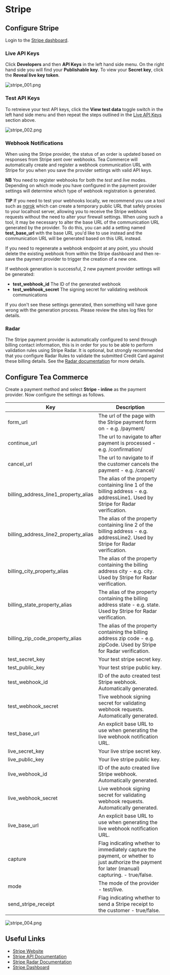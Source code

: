 # Stripe  

## Configure Stripe

Login to the [Stripe dashboard](https://dashboard.stripe.com/).

### Live API Keys

Click **Developers** and then **API Keys** in the left hand side menu. On the right hand side you will find your **Publishable key**. To view your **Secret key**, click the **Reveal live key token**.

![stripe_001.png](/img/stripe_001.png)

### Test API Keys

To retreieve your test API keys, click the **View test data** toggle switch in the left hand side menu and then repeat the steps outlined in the [Live API Keys](#live-api-keys) section above.

![stripe_002.png](/img/stripe_002.png)

### Webhook Notifications

When using the Stripe provider, the status of an order is updated based on responses from Stripe sent over webhooks. Tea Commerce will automatically create and register a webhook communication URL with Stripe for you when you save the provider settings with valid API keys.

**NB** You need to register webhooks for both the *test* and *live* modes. Depending on which mode you have configured in the payment provider settings will determine which type of webhook registration is generated.

**TIP** If you need to test your webhooks locally, we recommend you use a tool such as [ngrok](https://ngrok.com/) which can create a temporary public URL that safely proxies to your localhost server, allowing you to receive the Stripe webhook requests without the need to alter your firewall settings. When using such a tool, it may be necessary to alter the base URL of the communication URL generated by the provider. To do this, you can add a setting named **test_base_url** with the base URL you'd like to use instead and the communication URL will be generated based on this URL instead.

If you need to regenerate a webhook endpoint at any point, you should delete the existing webhook from within the Stripe dashboard and then re-save the payment provider to trigger the creation of a new one. 

If webhook generation is successful, 2 new payment provider settings will be generated:

* **test_webhook_id** The ID of the generated webhook
* **test_webhook_secret** The signing secret for validating webhook communications

If you don't see these settings generated, then something will have gone wrong with the generation process. Please review the sites log files for details.

### Radar

The Stripe payment provider is automatically configured to send through billing contact information, this is in order for you to be able to perform validation rules using Stripe Radar. It is optional, but strongly recommended that you configure Radar Rules to validate the submitted Credit Card against these billing details. See the [Radar documentation](https://stripe.com/docs/radar/rules) for more details.

## Configure Tea Commerce

Create a payment method and select **Stripe - inline** as the payment provider. Now configure the settings as follows.

| Key | Description |
| --- | ----------- |
| form_url | The url of the page with the Stripe payment form on - e.g. /payment/ |
| continue_url | The url to navigate to after payment is processed - e.g. /confirmation/ | 
| cancel_url | The url to navigate to if the customer cancels the payment - e.g. /cancel/ | 
| billing_address_line1_property_alias | The alias of the property containing line 1 of the billing address - e.g. addressLine1. Used by Stripe for Radar verification. | 
| billing_address_line2_property_alias | The alias of the property containing line 2 of the billing address - e.g. addressLine2. Used by Stripe for Radar verification. |
| billing_city_property_alias | The alias of the property containing the billing address city - e.g. city. Used by Stripe for Radar verification. | 
| billing_state_property_alias | The alias of the property containing the billing address state - e.g. state. Used by Stripe for Radar verification. | 
| billing_zip_code_property_alias | The alias of the property containing the billing address zip code - e.g. zipCode. Used by Stripe for Radar verification. |
| test_secret_key | Your test stripe secret key. |
| test_public_key | Your test stripe public key. |
| test_webhook_id | ID of the auto created test Stripe webhook. Automatically generated. |
| test_webhook_secret | Tive webhook signing secret for validating webhook requests. Automatically generated. |
| test_base_url | An explicit base URL to use when generating the live webhook notification URL. |
| live_secret_key | Your live stripe secret key. |
| live_public_key | Your live stripe public key. |
| live_webhook_id | ID of the auto created live Stripe webhook. Automatically generated. |
| live_webhook_secret | Live webhook signing secret for validating webhook requests. Automatically generated. |
| live_base_url | An explicit base URL to use when generating the live webhook notification URL. |
| capture | Flag indicating whether to immediately capture the payment, or whether to just authorize the payment for later (manual) capturing. - true/false. |
| mode | The mode of the provider - test/live. |
| send_stripe_receipt | Flag indicating whether to send a Stripe receipt to the customer - true/false. |

![stripe_004.png](/img/stripe_004.png)

## Useful Links

* [Stripe Website](https://www.stripe.com/) 
* [Stripe API Documentation](https://stripe.com/docs/api)
* [Stripe Radar Documentation](https://stripe.com/docs/radar/rules)
* [Stripe Dashboard](https://dashboard.stripe.com/)
